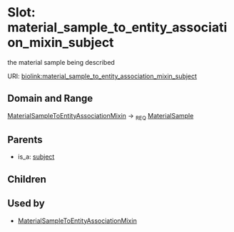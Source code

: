 
# Slot: material_sample_to_entity_association_mixin_subject


the material sample being described

URI: [biolink:material_sample_to_entity_association_mixin_subject](https://w3id.org/biolink/vocab/material_sample_to_entity_association_mixin_subject)


## Domain and Range

[MaterialSampleToEntityAssociationMixin](MaterialSampleToEntityAssociationMixin.md) ->  <sub>REQ</sub> [MaterialSample](MaterialSample.md)

## Parents

 *  is_a: [subject](subject.md)

## Children


## Used by

 * [MaterialSampleToEntityAssociationMixin](MaterialSampleToEntityAssociationMixin.md)
